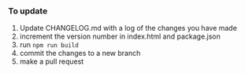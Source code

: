 ### To update
1. Update CHANGELOG.md with a log of the changes you have made
2. increment the version number in index.html and package.json
3. run `npm run build`
4. commit the changes to a new branch
5. make a pull request
